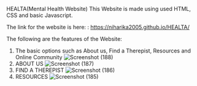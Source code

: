HEALTA(Mental Health Website)
This Website is made using used HTML, CSS and basic Javascript.

The link for the website is here: : https://niharika2005.github.io/HEALTA/

The following are the features of the  Website:

1) The basic options such as About us, Find a Therepist, Resources and Online Community
   ![Screenshot (188)](https://github.com/user-attachments/assets/507d7a49-d580-4152-8667-e0c99fb3a664)
2) ABOUT US
    ![Screenshot (187)](https://github.com/user-attachments/assets/3f93a4b6-af62-4c85-a8c0-ed730a19e8c1)
3) FIND A THEREPIST
    ![Screenshot (186)](https://github.com/user-attachments/assets/9a94e551-0d8e-4379-a9cc-2288cb09e8bf)
4) RESOURCES
    ![Screenshot (185)](https://github.com/user-attachments/assets/dc1b935d-c9b9-4da8-85e6-e2cd46e4af72)
